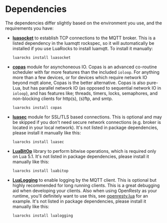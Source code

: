 # Dependencies

The dependencies differ slightly based on the environment you use, and the requirements you have:

* [**luasocket**](https://luarocks.org/modules/luasocket/luasocket) to establish TCP connections to the MQTT broker.
  This is a listed dependency in the luamqtt rockspec, so it will automatically be installed if you use LuaRocks to
  install luamqtt. To install it manually:

      luarocks install luasocket

* [**copas**](https://github.com/keplerproject/copas) module for asynchoneous IO. Copas is an advanced co-routine
  scheduler with far more features than the included `ioloop`. For anything more than a few devices, or for devices which
  require network IO beyond mqtt alone, Copas is the better alternative. Copas is also pure-Lua, but has parallel network
  IO (as opposed to sequential network IO in `ioloop`), and has features like; threads, timers, locks, semaphores, and
  non-blocking clients for http(s), (s)ftp, and smtp.

      luarocks install copas

* [**luasec**](https://github.com/brunoos/luasec) module for SSL/TLS based connections. This is optional and may be
  skipped if you don't need secure network connections (e.g. broker is located in your local network). It's not listed
  in package dependencies, please install it manually like this:

      luarocks install luasec

* [**LuaBitOp**](http://bitop.luajit.org/) library to perform bitwise operations, which is required only on
  Lua 5.1. It's not listed in package dependencies, please install it manually like this:

      luarocks install luabitop

* [**LuaLogging**](https://github.com/lunarmodules/lualogging/) to enable logging by the MQTT client. This is optional
  but highly recommended for long running clients. This is a great debugging aid when developing your clients. Also when
  using OpenResty as your runtime, you'll definitely want to use this, see
  [openresty.lua](https://xhaskx.github.io/luamqtt/examples/openresty.lua.html) for an example.
  It's not listed in package dependencies, please install it manually like this:

      luarocks install lualogging

